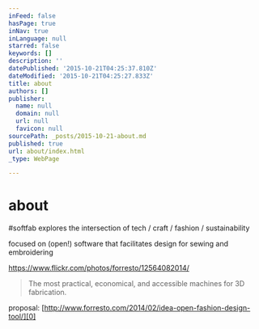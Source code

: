 ```yaml
---
inFeed: false
hasPage: true
inNav: true
inLanguage: null
starred: false
keywords: []
description: ''
datePublished: '2015-10-21T04:25:37.810Z'
dateModified: '2015-10-21T04:25:27.833Z'
title: about
authors: []
publisher:
  name: null
  domain: null
  url: null
  favicon: null
sourcePath: _posts/2015-10-21-about.md
published: true
url: about/index.html
_type: WebPage

---
```

# about

\#softfab explores the intersection of tech / craft / fashion / sustainability

focused on (open!) software that facilitates design for sewing and embroidering

https://www.flickr.com/photos/forresto/12564082014/

> The most practical, economical, and accessible machines for 3D fabrication.

proposal: [http://www.forresto.com/2014/02/idea-open-fashion-design-tool/][0]

[0]: http://www.forresto.com/2014/02/idea-open-fashion-design-tool/